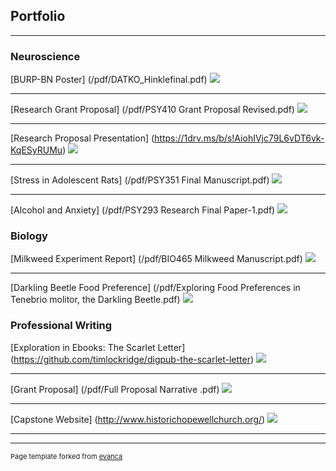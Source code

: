 ## Portfolio

---

### Neuroscience 

[BURP-BN Poster] (/pdf/DATKO_Hinklefinal.pdf)
<img src="images/IMG-2612.jpg?raw=true"/>

---
[Research Grant Proposal] (/pdf/PSY410 Grant Proposal Revised.pdf)
<img src="images/alina-grubnyak-tEVGmMaPFXk-unsplash-cropped.jpg?raw=true"/>

---
[Research Proposal Presentation] (https://1drv.ms/b/s!AiohIVjc79L6vDT6vk-KqESyRUMu)
<img src="images/Lab_mouse_mg_3213.jpg?raw=true"/>

---
[Stress in Adolescent Rats] (/pdf/PSY351 Final Manuscript.pdf)
<img src="images/Lab_mouse_mg_3213.jpg?raw=true"/>

---
[Alcohol and Anxiety] (/pdf/PSY293 Research Final Paper-1.pdf)
<img src="images/matthieu-joannon-6ciLddToTgM-unsplash.jpg?raw=true"/>

### Biology

[Milkweed Experiment Report] (/pdf/BIO465 Milkweed Manuscript.pdf)
<img src="images/IMG-0376.jpg?raw=true"/>

---
[Darkling Beetle Food Preference] (/pdf/Exploring Food Preferences in Tenebrio molitor, the Darkling Beetle.pdf)
<img src="images/IMG-0195.jpg?raw=true"/>

### Professional Writing

[Exploration in Ebooks: The Scarlet Letter] (https://github.com/timlockridge/digpub-the-scarlet-letter)
<img src="/images/lauris-rozentals-RyKLUffUhVM-unsplash.jpg?raw=true"/>

---
[Grant Proposal] (/pdf/Full Proposal Narrative .pdf)
<img src="images/after_breast_cancer_logo.png?raw=true"/>

---
[Capstone Website] (http://www.historichopewellchurch.org/)
<img src="images/Logo_for_Web.png?raw=true"/>



---




---
<p style="font-size:11px">Page template forked from <a href="https://github.com/evanca/quick-portfolio">evanca</a></p>
<!-- Remove above link if you don't want to attibute -->
